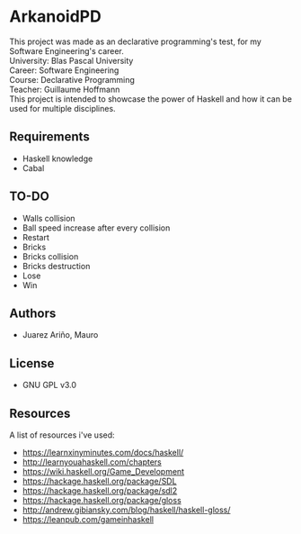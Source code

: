 # ArkanoidPD

This project was made as an declarative programming's test, for my Software Engineering's career.  
University: Blas Pascal University  
Career: Software Engineering  
Course: Declarative Programming  
Teacher: Guillaume Hoffmann  
This project is intended to showcase the power of Haskell and how it can be used for multiple disciplines.

## Requirements

- Haskell knowledge  
- Cabal

## TO-DO

- Walls collision  
- Ball speed increase after every collision
- Restart  
- Bricks  
- Bricks collision  
- Bricks destruction  
- Lose  
- Win

## Authors

- Juarez Ariño, Mauro

## License

- GNU GPL v3.0

## Resources

A list of resources i've used:  
- https://learnxinyminutes.com/docs/haskell/
- http://learnyouahaskell.com/chapters
- https://wiki.haskell.org/Game_Development
- https://hackage.haskell.org/package/SDL
- https://hackage.haskell.org/package/sdl2
- https://hackage.haskell.org/package/gloss
- http://andrew.gibiansky.com/blog/haskell/haskell-gloss/
- https://leanpub.com/gameinhaskell